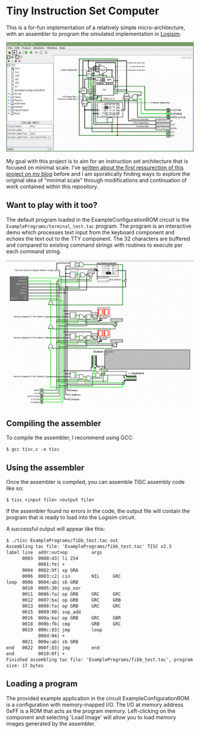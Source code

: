 # Tiny Instruction Set Computer

This is a for-fun implementation of a relatively simple micro-architecture, with
an assembler to program the simulated implementation in [Logisim](http://www.cburch.com/logisim/).

![TISC v2.3](Screenshots/tiscv2_3.png)

My goal with this project is to aim for an instruction set architecture that is
focused on minimal scale. I've [written about the first ressurection of this
project on my blog](https://banna.tech/post/dusty_digital_and_forgotten_ideas/)
before and I am sporatically finding ways to explore the original idea of
"minimal scale" through modifications and continuation of work contained within
this repository.


## Want to play with it too?

The default program loaded in the ExampleConfigurationROM circuit is the
`ExamplePrograms/terminal_test.tac` program. The program is an interactive demo
which processes text input from the keyboard component and echoes the text out
to the TTY component. The 32 characters are buffered and compared to existing
command strings with routines to execute per each command string.

![TISC Example configuration](Screenshots/tiscv2_3_example.png)

## Compiling the assembler

To compile the assembler, I recommend using GCC:

	$ gcc tisc.c -o tisc

## Using the assembler

Once the assembler is compiled, you can assemble TISC assembly code like so:

	$ tisc <input file> <output file>

If the assembler found no errors in the code, the output file will contain the
program that is ready to load into the Logisim circuit.

A successful output will appear like this:

	$ ./tisc ExamplePrograms/fibb_test.tac out
	Assembling tac file: 'ExamplePrograms/fibb_test.tac' TISC v2.3
	label line  addr:out>op         args
	      0003  0000:43| li 254
	            0001:fe| +
	      0004  0002:9f| sp GRA
	      0006  0003:c2| cin        NIL     GRC
	loop  0008  0004:ab| sb GRB
	      0010  0005:30| sop_xor
	      0011  0006:fa| op GRB     GRC     GRC
	      0012  0007:ba| op GRB     GRC     GRB
	      0013  0008:fa| op GRB     GRC     GRC
	      0015  0009:00| sop_add
	      0016  000a:ba| op GRB     GRC     GBR
	      0018  000b:fb| cmp        GRB     GRC
	      0019  000c:83| jmp        loop
	            000d:04| +
	      0021  000e:ab| sb GRB
	end   0022  000f:83| jmp        end
	end         0010:0f| +
	Finished assembling tac file: 'ExamplePrograms/fibb_test.tac', program size: 17 bytes

## Loading a program

The provided example application in the circuit ExampleConfigurationROM is a 
configuration with memory-mapped I/O. The I/O at memory address 0xFF is a ROM 
that acts as the program memory. Left-clicking on the component and selecting
'Load Image' will allow you to load memory images generated by the assembler. 
